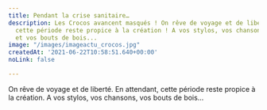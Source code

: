 ```yaml
---
title: Pendant la crise sanitaire…
description: Les Crocos avancent masqués ! On rêve de voyage et de liberté. En attendant,
  cette période reste propice à la création ! A vos stylos, vos chansons, vos cailloux
  et vos bouts de bois...
image: "/images/imageactu_crocos.jpg"
createdAt: '2021-06-22T10:58:51.640+00:00'
noLink: false

---
```

On rêve de voyage et de liberté. En attendant, cette période reste propice à la création. A vos stylos, vos chansons, vos bouts de bois…
